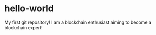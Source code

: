 # hello-world
My first git repository!
I am a blockchain enthusiast aiming to become a blockchain expert! 
